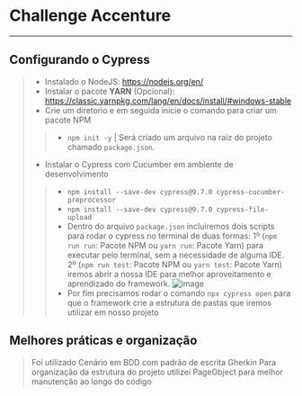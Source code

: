 # Challenge Accenture


------------------------------------------------------------------------------------------------------------------------------------------------------------

## Configurando o Cypress

> - Instalado o NodeJS: https://nodejs.org/en/
> - Instalar o pacote **YARN** (Opcional): https://classic.yarnpkg.com/lang/en/docs/install/#windows-stable
> - Crie um diretorio e em seguida inicie o comando para criar um pacote NPM
>> - `npm init -y` | Será criado um arquivo na raiz do projeto chamado `package.json`.
> - Instalar o Cypress com Cucumber em ambiente de desenvolvimento
>> - `npm install --save-dev cypress@9.7.0 cypress-cucumber-preprocessor`
>> - `npm install --save-dev cypress@9.7.0 cypress-file-upload`
>> - Dentro do arquivo `package.json` incluiremos dois scripts para rodar o cypress no terminal de duas formas: 1º (`npm run run`: Pacote NPM ou `yarn run`:  Pacote Yarn) para executar pelo terminal, sem a necessidade de alguma IDE. 2º (`npm run test`: Pacote NPM ou `yarn test`: Pacote Yarn) iremos abrir a nossa IDE para melhor aproveitamento e aprendizado do framework.
>> ![image](https://user-images.githubusercontent.com/105504315/172057220-de631837-5af4-45c8-88da-a5f023a3f625.png)
>> - Por fim precisamos rodar o comando `npx cypress open` para que o framework crie a estrutura de pastas que iremos utilizar em nosso projeto

## Melhores práticas e organização
> Foi utilizado Cenário em BDD com padrão de escrita Gherkin
> Para organização da estrutura do projeto utilizei PageObject para melhor manutenção ao longo do código


